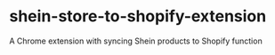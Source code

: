 # shein-store-to-shopify-extension
A Chrome extension with syncing Shein products to Shopify function
